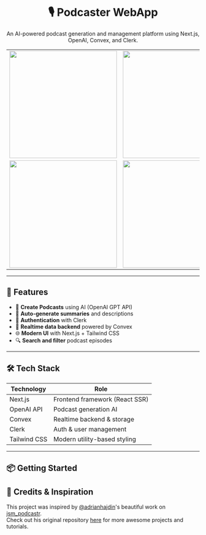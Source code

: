 <h1 align="center">🎙️ Podcaster WebApp</h1>
<p align="center">An AI-powered podcast generation and management platform using Next.js, OpenAI, Convex, and Clerk.</p>

<div align="center">
  <table>
    <tr>
      <td><img src="https://github.com/user-attachments/assets/eaf0074f-e58f-4ef5-bb7a-ff4d66cac4c9" width="280"/></td>
      <td><img src="https://github.com/user-attachments/assets/1055a387-6685-4103-bbe7-03c3e19293f9" width="280"/></td>
      <td><img src="https://github.com/user-attachments/assets/5858ecbb-fc14-4ffc-a3ec-f6e4f66accd6" width="280"/></td>
    </tr>
    <tr>
      <td><img src="https://github.com/user-attachments/assets/df002149-d655-478b-baef-f0604ecb6ba3" width="280"/></td>
      <td><img src="https://github.com/user-attachments/assets/1b6e14f9-bb5c-48ef-bda5-8dc56cafb391" width="280"/></td>
      <td></td>
    </tr>
  </table>
</div>

---

## 🚀 Features

- 🎤 **Create Podcasts** using AI (OpenAI GPT API)
- 🧠 **Auto-generate summaries** and descriptions
- 🔐 **Authentication** with Clerk
- 💾 **Realtime data backend** powered by Convex
- 🌐 **Modern UI** with Next.js + Tailwind CSS
- 🔍 **Search and filter** podcast episodes

---

## 🛠️ Tech Stack

| Technology   | Role                               |
|--------------|------------------------------------|
| Next.js      | Frontend framework (React SSR)     |
| OpenAI API   | Podcast generation AI              |
| Convex       | Realtime backend & storage         |
| Clerk        | Auth & user management             |
| Tailwind CSS | Modern utility-based styling       |

---

## 📦 Getting Started

## 🙏 Credits & Inspiration

This project was inspired by [@adrianhajdin](https://github.com/adrianhajdin)'s beautiful work on [jsm_podcastr](https://github.com/adrianhajdin/jsm_podcastr).  
Check out his original repository [here](https://github.com/adrianhajdin/jsm_podcastr/tree/main/app) for more awesome projects and tutorials.
